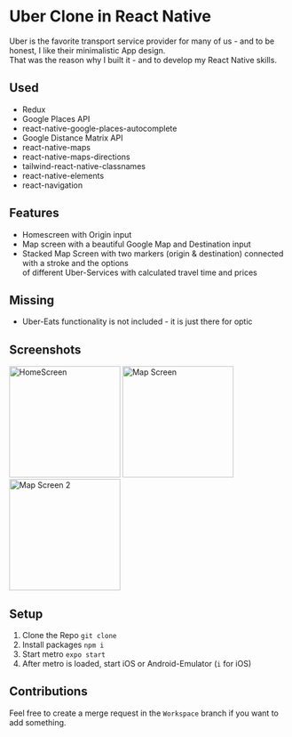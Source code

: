 # Uber Clone in React Native

Uber is the favorite transport service provider for many of us - and to be honest, I like their minimalistic App design.\
That was the reason why I built it - and to develop my React Native skills.

## Used
* Redux
* Google Places API
* react-native-google-places-autocomplete
* Google Distance Matrix API
* react-native-maps
* react-native-maps-directions
* tailwind-react-native-classnames
* react-native-elements
* react-navigation

## Features
* Homescreen with Origin input
* Map screen with a beautiful Google Map and Destination input
* Stacked Map Screen with two markers (origin & destination) connected with a stroke and the options\
  of different Uber-Services with calculated travel time and prices

## Missing
* Uber-Eats functionality is not included - it is just there for optic

## Screenshots
<img src="https://github.com/RobinRuf/uber_clone/assets/39103327/482364e4-fc1d-43ee-8d25-fd278d5cda29" alt="HomeScreen" width="200" />
<img src="https://github.com/RobinRuf/uber_clone/assets/39103327/3e4211c1-de19-4117-a033-10132563b141" alt="Map Screen" width="200" />
<img src="https://github.com/RobinRuf/uber_clone/assets/39103327/d6f2ae9a-7256-478a-829f-e3ff2a94d289" alt="Map Screen 2" width="200" />

## Setup
1. Clone the Repo `git clone `
2. Install packages `npm i`
3. Start metro `expo start`
4. After metro is loaded, start iOS or Android-Emulator (`i` for iOS)

## Contributions
Feel free to create a merge request in the `Workspace` branch if you want to add something.
